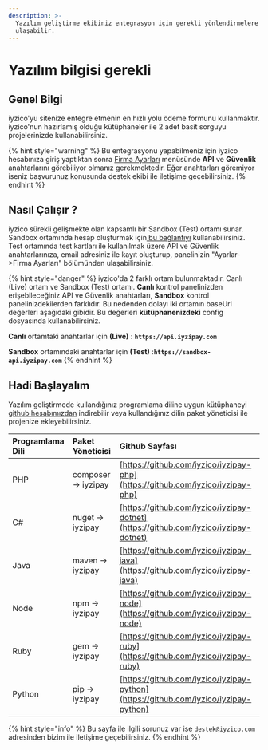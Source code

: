 ```yaml
---
description: >-
  Yazılım geliştirme ekibiniz entegrasyon için gerekli yönlendirmelere buradan
  ulaşabilir.
---
```


# Yazılım bilgisi gerekli

## Genel Bilgi

iyzico'yu sitenize entegre etmenin en hızlı yolu ödeme formunu kullanmaktır. iyzico'nun hazırlamış olduğu kütüphaneler ile 2 adet basit sorguyu projelerinizde kullanabilirsiniz.

{% hint style="warning" %}
Bu entegrasyonu yapabilmeniz için iyzico hesabınıza giriş yaptıktan sonra [Firma Ayarları](https://merchant.iyzipay.com/merchant-settings) menüsünde **API** ve **Güvenlik** anahtarlarını görebiliyor olmanız gerekmektedir. Eğer anahtarları göremiyor iseniz başvurunuz konusunda destek ekibi ile iletişime geçebilirsiniz.
{% endhint %}

## Nasıl Çalışır ?

iyzico sürekli gelişmekte olan kapsamlı bir Sandbox \(Test\) ortamı sunar. Sandbox ortamında hesap oluşturmak için[ bu bağlantıyı](https://sandbox-merchant.iyzipay.com/auth/register) kullanabilirsiniz. Test ortamında test kartları ile kullanılmak üzere API ve Güvenlik anahtarlarınıza, email adresiniz ile kayıt oluşturup, panelinizin "Ayarlar-&gt;Firma Ayarları" bölümünden ulaşabilirsiniz.

{% hint style="danger" %}
iyzico'da 2 farklı ortam bulunmaktadır. Canlı \(Live\) ortam ve Sandbox \(Test\) ortamı. **Canlı**  kontrol panelinizden erişebileceğiniz API ve Güvenlik anahtarları, **Sandbox** kontrol panelinizdekilerden farklıdır. Bu nedenden dolayı iki ortamın baseUrl değerleri aşağıdaki gibidir. Bu değerleri **kütüphanenizdeki** config dosyasında kullanabilirsiniz.

**Canlı** ortamtaki anahtarlar için **\(Live\)** : **`https://api.iyzipay.com`**

**Sandbox** ortamındaki anahtarlar için **\(Test\)** :**`https://sandbox-api.iyzipay.com`**
{% endhint %}

## Hadi Başlayalım

Yazılım geliştirmede kullandığınız programlama diline uygun kütüphaneyi [github hesabımızdan](https://github.com/iyzico) indirebilir veya kullandığınız dilin paket yöneticisi ile projenize ekleyebilirsiniz.

| Programlama Dili | Paket Yöneticisi | Github Sayfası |
| :--- | :--- | :--- |
| PHP | composer -&gt; iyzipay | [https://github.com/iyzico/iyzipay-php](https://github.com/iyzico/iyzipay-php) |
| C\# | nuget -&gt; iyzipay | [https://github.com/iyzico/iyzipay-dotnet](https://github.com/iyzico/iyzipay-dotnet) |
| Java | maven -&gt; iyzipay | [https://github.com/iyzico/iyzipay-java](https://github.com/iyzico/iyzipay-java) |
| Node | npm -&gt; iyzipay | [https://github.com/iyzico/iyzipay-node](https://github.com/iyzico/iyzipay-node) |
| Ruby | gem -&gt; iyzipay | [https://github.com/iyzico/iyzipay-ruby](https://github.com/iyzico/iyzipay-ruby) |
| Python | pip -&gt; iyzipay | [https://github.com/iyzico/iyzipay-python](https://github.com/iyzico/iyzipay-python) |

{% hint style="info" %}
Bu sayfa ile ilgili sorunuz var ise `destek@iyzico.com` adresinden bizim ile iletişime geçebilirsiniz.
{% endhint %}

